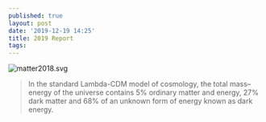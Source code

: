 ```yaml
---
published: true
layout: post
date: '2019-12-19 14:25'
title: 2019 Report
tags: 
---
```

![matter2018.svg]({{site.baseurl}}/media/matter2019.svg)

> In the standard Lambda-CDM model of cosmology, the total mass–energy of the universe contains 5% ordinary matter and energy, 27% dark matter and 68% of an unknown form of energy known as dark energy.
